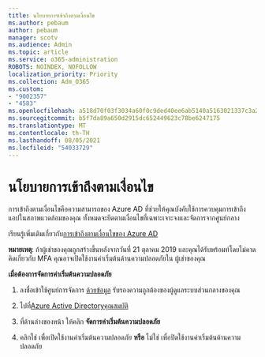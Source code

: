 ```yaml
---
title: นโยบายการเข้าถึงตามเงื่อนไข
ms.author: pebaum
author: pebaum
manager: scotv
ms.audience: Admin
ms.topic: article
ms.service: o365-administration
ROBOTS: NOINDEX, NOFOLLOW
localization_priority: Priority
ms.collection: Adm_O365
ms.custom:
- "9002357"
- "4583"
ms.openlocfilehash: a518d70f03f3034a60f0c9ded40ee6ab5140a5163021337c3a2aee7f18575c3d
ms.sourcegitcommit: b5f7da89a650d2915dc652449623c78be6247175
ms.translationtype: MT
ms.contentlocale: th-TH
ms.lasthandoff: 08/05/2021
ms.locfileid: "54033729"
---
```

# <a name="conditional-access-policies"></a>นโยบายการเข้าถึงตามเงื่อนไข

การเข้าถึงตามเงื่อนไขคือความสามารถของ Azure AD ที่ช่วยให้คุณบังคับใช้การควบคุมการเข้าถึงแอปในสภาพแวดล้อมของคุณ ทั้งหมดจะยึดตามเงื่อนไขที่เฉพาะเจาะจงและจัดการจากศูนย์กลาง

เรียนรู้เพิ่มเติมเกี่ยวกับ[การเข้าถึงตามเงื่อนไขของ Azure AD](https://docs.microsoft.com/azure/active-directory/conditional-access/)  

**หมายเหตุ**: ถ้าผู้เช่าของคุณถูกสร้างขึ้นหลังจากวันที่ 21 ตุลาคม 2019 และคุณได้รับพร้อมท์โดยไม่คาดคิดเกี่ยวกับ MFA คุณอาจเปิดใช้งานค่าเริ่มต้นด้านความปลอดภัยใน [](https://aka.ms/securitydefaults)ผู้เช่าของคุณ

**เมื่อต้องการจัดการค่าเริ่มต้นความปลอดภัย**

1. ลงชื่อเข้าใช้ศูนย์การจัดการ [ด้วยข้อมูล](https://go.microsoft.com/fwlink/p/?linkid=834822) รับรองความถูกต้องของผู้ดูแลระบบส่วนกลางของคุณ

2. ไปที่[Azure Active Directoryคุณสมบัติ](https://portal.azure.com/#blade/Microsoft_AAD_IAM/ActiveDirectoryMenuBlade/Properties)

3. ที่ด้านล่างของหน้า ให้คลิก **จัดการค่าเริ่มต้นความปลอดภัย**

4. คลิกใช่ เพื่อเปิดใช้งานค่าเริ่มต้นความปลอดภัย **หรือ** ไม่ใช่ เพื่อปิดใช้งานค่าเริ่มต้นด้านความปลอดภัย

